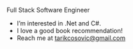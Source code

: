 Full Stack Software Engineer     
- I’m interested in .Net and C#.
- I love a good book recommendation!
- Reach me at tarikcosovic@gmail.com

<!---
tarikcosovic/tarikcosovic is a ✨ special ✨ repository because its `README.md` (this file) appears on your GitHub profile.
You can click the Preview link to take a look at your changes.
--->
